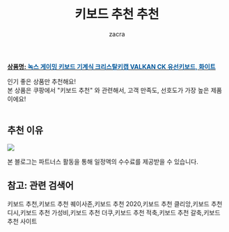 ﻿---
layout: post
title:  "키보드 추천 추천"
author: zacra
categories: [ 아이템 ]
tags: [키보드 추천,키보드 추천 퀘이사존,키보드 추천 2020,키보드 추천 클리앙,키보드 추천 디시,키보드 추천 가성비,키보드 추천 더쿠,키보드 추천 적축,키보드 추천 갈축,키보드 추천 사이트]
image: https://static.coupangcdn.com/image/vendor_inventory/0c5e/952df5e6dbc92275a461f80a0990bd3a7daf4f2a1044f6483f3749faf9b1.png 
description: "쿠팡에서 키보드 추천 관련 상품으로 가장 고객 선호도가 높은 제품 중 하나입니다."
rating: 4.5
---

<a href="https://link.coupang.com/re/AFFSDP?lptag=AF8407795&pageKey=2287412649&itemId=3931807673&vendorItemId=71916283014&traceid=V0-153-6ebf15eebd80508f"><b>상품명: <font color='#01579B'>녹스 게이밍 키보드 기계식 크리스탈키캡 VALKAN CK 유선키보드, 화이트</font></b></a>

인기 좋은 상품만 추천해요!<br/>
본 상품은 쿠팡에서 "키보드 추천" 와 관련해서, 고객 만족도, 선호도가 가장 높은 제품이에요!<br/><br/>


## 추천 이유 

<a href="https://link.coupang.com/re/AFFSDP?lptag=AF8407795&pageKey=2287412649&itemId=3931807673&vendorItemId=71916283014&traceid=V0-153-6ebf15eebd80508f"><img src="https://thumbnail7.coupangcdn.com/thumbnails/remote/q89/image/vendor_inventory/30c2/503f0c5470373a80fcdf4e1b6b327796f41c56bb7df4bc218771abbf1a55.jpg"></a> 

본 블로그는 파트너스 활동을 통해 일정액의 수수료를 제공받을 수 있습니다.

## 참고: 관련 검색어    
키보드 추천,키보드 추천 퀘이사존,키보드 추천 2020,키보드 추천 클리앙,키보드 추천 디시,키보드 추천 가성비,키보드 추천 더쿠,키보드 추천 적축,키보드 추천 갈축,키보드 추천 사이트